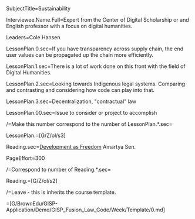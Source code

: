 SubjectTitle=Sustainability

Interviewee.Name.Full=Expert from the Center of Digital Scholarship or and English professor with a focus on digital humanities.

Leaders=Cole Hansen

LessonPlan.0.sec=If you have transparency across supply chain, the end user values can be propagated up the chain more efficiently.

LessonPlan.1.sec=There is a lot of work done on this front with the field of Digital Humanities.

LessonPlan.2.sec=Looking towards Indigenous legal systems. Comparing and contrasting and considering how code can play into that.

LessonPlan.3.sec=Decentralization, "contractual" law

LessonPlan.00.sec=Issue to consider or project to accomplish

/=Make this number correspond to the number of LessonPlan.*.sec=

LessonPlan.=[G/Z/ol/s3]

Reading.sec=<a href="https://search.library.brown.edu/catalog/b3004179">Development as Freedom</a> Amartya Sen.  

PageEffort=300

/=Correspond to number of Reading.*.sec=

Reading.=[G/Z/ol/s2]

/=Leave - this is inherits the course template.

=[G/BrownEdu/GISP-Application/Demo/GISP_Fusion_Law_Code/Week/Template/0.md]

